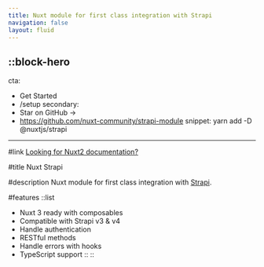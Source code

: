 ```yaml
---
title: Nuxt module for first class integration with Strapi
navigation: false
layout: fluid
---
```


::block-hero
---
cta:
  - Get Started
  - /setup
secondary:
  - Star on GitHub →
  - https://github.com/nuxt-community/strapi-module
snippet: yarn add -D @nuxtjs/strapi
---

#link
[Looking for Nuxt2 documentation?](https://strapi-v0.nuxtjs.org)

#title
Nuxt Strapi

#description
Nuxt module for first class integration with [Strapi](https://strapi.io/).

#features
  ::list
  - Nuxt 3 ready with composables
  - Compatible with Strapi v3 & v4
  - Handle authentication
  - RESTful methods
  - Handle errors with hooks
  - TypeScript support
  ::
::
